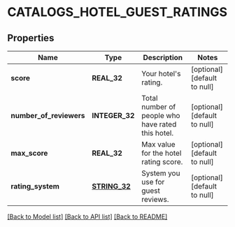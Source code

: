 # CATALOGS_HOTEL_GUEST_RATINGS

## Properties
Name | Type | Description | Notes
------------ | ------------- | ------------- | -------------
**score** | **REAL_32** | Your hotel&#39;s rating. | [optional] [default to null]
**number_of_reviewers** | **INTEGER_32** | Total number of people who have rated this hotel. | [optional] [default to null]
**max_score** | **REAL_32** | Max value for the hotel rating score. | [optional] [default to null]
**rating_system** | [**STRING_32**](STRING_32.md) | System you use for guest reviews. | [optional] [default to null]

[[Back to Model list]](../README.md#documentation-for-models) [[Back to API list]](../README.md#documentation-for-api-endpoints) [[Back to README]](../README.md)


